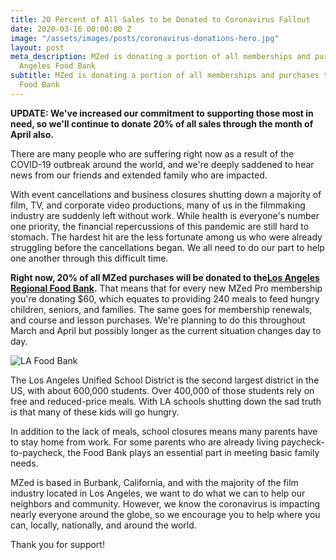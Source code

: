 ```yaml
---
title: 20 Percent of All Sales to be Donated to Coronavirus Fallout
date: 2020-03-16 00:00:00 Z
image: "/assets/images/posts/coronavirus-donations-hero.jpg"
layout: post
meta_description: MZed is donating a portion of all memberships and purchases to Los
  Angeles Food Bank
subtitle: MZed is donating a portion of all memberships and purchases to Los Angeles
  Food Bank
---
```


**UPDATE: We've increased our commitment to supporting those most in need, so we'll continue to donate 20% of all sales through the month of April also.**

There are many people who are suffering right now as a result of the COVID-19 outbreak around the world, and we're deeply saddened to hear news from our friends and extended family who are impacted.

With event cancellations and business closures shutting down a majority of film, TV, and corporate video productions, many of us in the filmmaking industry are suddenly left without work. While health is everyone's number one priority, the financial repercussions of this pandemic are still hard to stomach. The hardest hit are the less fortunate among us who were already struggling before the cancellations began. We all need to do our part to help one another through this difficult time.

**Right now, 20% of all MZed purchases will be donated to the**[**Los Angeles Regional Food Bank**](https://www.lafoodbank.org/)**.** That means that for every new MZed Pro membership you're donating $60, which equates to providing 240 meals to feed hungry children, seniors, and families. The same goes for membership renewals, and course and lesson purchases. We're planning to do this throughout March and April but possibly longer as the current situation changes day to day.

![LA Food Bank](https://mzed-cdn1.sfo2.cdn.digitaloceanspaces.com/images/news/lafoodbank.jpg)

The Los Angeles Unified School District is the second largest district in the US, with about 600,000 students. Over 400,000 of those students rely on free and reduced-price meals. With LA schools shutting down the sad truth is that many of these kids will go hungry.

In addition to the lack of meals, school closures means many parents have to stay home from work. For some parents who are already living paycheck-to-paycheck, the Food Bank plays an essential part in meeting basic family needs.

MZed is based in Burbank, California, and with the majority of the film industry located in Los Angeles, we want to do what we can to help our neighbors and community. However, we know the coronavirus is impacting nearly everyone around the globe, so we encourage you to help where you can, locally, nationally, and around the world.

Thank you for support!